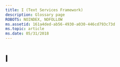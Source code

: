 ```yaml
---
title: I (Text Services Framework)
description: Glossary page
ROBOTS: NOINDEX, NOFOLLOW
ms.assetid: 161a4ded-ab56-4930-a030-446cd793c73d
ms.topic: article
ms.date: 05/31/2018
---
```


# I

<dl> <dt>

<span id="tsf.i__1_gly"></span><span id="TSF.I__1_GLY"></span>
</dt> <dd></dd> </dl>

 

 





